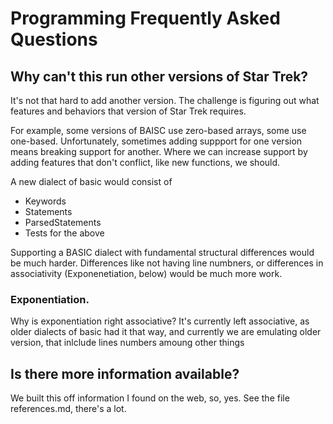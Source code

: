 # Programming Frequently Asked Questions

## Why can't this run other versions of Star Trek?
    
   It's not that hard to add another version. The challenge is figuring out what features
   and behaviors that version of Star Trek requires. 
       
   For example, some versions of BAISC use
   zero-based arrays, some use one-based. Unfortunately, sometimes adding suppport for one version
   means breaking support for another.
   Where we can increase support by adding features that don't conflict, like new functions,
   we should. 

A new dialect of basic would consist of

* Keywords
* Statements
* ParsedStatements
* Tests for the above

Supporting a BASIC dialect with fundamental structural
differences would be much harder.
Differences like not having line numbners, or 
differences in associativity (Exponenetiation, below)
would be much more work.
   
### Exponentiation.
Why is exponentiation right associative? It's currently left associative, as older dialects of basic had it that way, and currently
we are emulating older version, that inlclude lines numbers amoung
other things

## Is there more information available?
We built this off information I found on the web, so, yes.
See the file references.md, there's a lot.